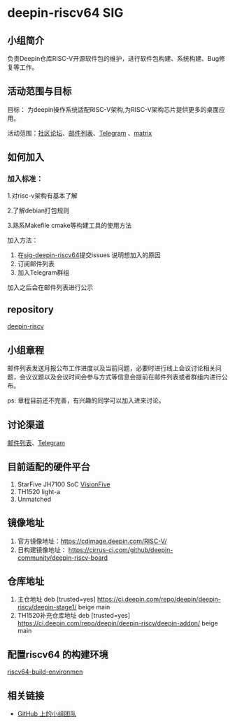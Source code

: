 <!--

请按照实际情况编辑此文件，以使内容适应您所要创建的 SIG 的实际情况，并在发起申请时删除此段注释。

请注意：

以下五段二级标题均为必须存在的段落。小组也可根据自身需求增加其它的段落和详细的描述，但不应删除此处的四个段落。

-->

# deepin-riscv64 SIG

## 小组简介

负责Deepin仓库RISC-V开源软件包的维护，进行软件包构建、系统构建、Bug修复等工作。

## 活动范围与目标

目标： 为deepin操作系统适配RISC-V架构,为RISC-V架构芯片提供更多的桌面应用。

活动范围：[社区论坛](https://bbs.deepin.org/)、[邮件列表](https://www.freelists.org/list/deepin-riscv64)、[Telegram](https://t.me/+gayVJlNnqXNlYzM1) 、[matrix](https://matrix.to/#/#deepin-risc-v:matrix.org)

## 如何加入

### 加入标准： 

1.对risc-v架构有基本了解

2.了解debian打包规则

3.熟系Makefile cmake等构建工具的使用方法

加入方法：

1. 在[sig-deepin-riscv64](https://github.com/deepin-community/sig-deepin-riscv64/issues)提交issues 说明想加入的原因
2. 订阅邮件列表
3. 加入Telegram群组

加入之后会在邮件列表进行公示

##  repository

[deepin-riscv](https://github.com/linuxdeepin/deepin-riscv)

## 小组章程

邮件列表发送月报公布工作进度以及当前问题，必要时进行线上会议讨论相关问题，会议议题以及会议时间会参与方式等信息会提前在邮件列表或者群组内进行公布。

ps: 章程目前还不完善，有兴趣的同学可以加入进来讨论。 

## 讨论渠道

[邮件列表](https://www.freelists.org/list/deepin-riscv64)、[Telegram](https://t.me/+gayVJlNnqXNlYzM1)

## 目前适配的硬件平台

1. StarFive JH7100 SoC [VisionFive](https://github.com/starfive-tech/VisionFive/blob/main/README.md)  
2. TH1520 light-a
3. Unmatched

## 镜像地址
1. 官方镜像地址：https://cdimage.deepin.com/RISC-V/
2. 日构建镜像地址： https://cirrus-ci.com/github/deepin-community/deepin-riscv-board 

## 仓库地址
1. 主仓地址
deb [trusted=yes] https://ci.deepin.com/repo/deepin/deepin-riscv/deepin-stage1/ beige main
2. TH1520补充仓库地址
deb [trusted=yes] https://ci.deepin.com/repo/deepin/deepin-riscv/deepin-addon/ beige main

## 配置riscv64 的构建环境

[riscv64-build-environmen](https://github.com/linuxdeepin/deepin-riscv/blob/master/riscv64-build-environment-zh_CN.md)



## 相关链接

- [GitHub 上的小组团队](https://github.com/orgs/deepin-community/teams/deepin-riscv64)
